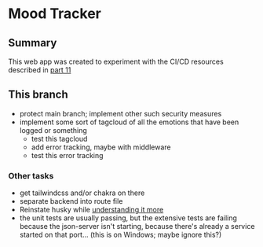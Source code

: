 # Mood Tracker

## Summary

This web app was created to experiment with the CI/CD resources described in [part 11](https://fullstackopen.com/en/part11)

## This branch

- protect main branch; implement other such security measures
- implement some sort of tagcloud of all the emotions that have been logged or something
  - test this tagcloud
  - add error tracking, maybe with middleware
  - test this error tracking

### Other tasks

- get tailwindcss and/or chakra on there
- separate backend into route file
- Reinstate husky while [understanding it more](https://typicode.github.io/husky/get-started.html)
- the unit tests are usually passing, but the extensive tests are failing because the json-server isn't starting, because there's already a service started on that port... (this is on Windows; maybe ignore this?)
